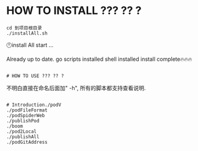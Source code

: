 <!--
 * @Author: Mamba24 akateason@qq.com
 * @Date: 2022-08-16 20:45:07
 * @LastEditors: Mamba24 akateason@qq.com
 * @LastEditTime: 2022-10-15 20:21:34
 * @FilePath: /go/readme.md
 * @Description: 
 * 
 * Copyright (c) 2022 by Mamba24 akateason@qq.com, All Rights Reserved. 
-->
# HOW TO INSTALL ??? ?? ?

```
cd 到项目根目录
./installAll.sh
 ```
🕛install All start ...

Already up to date.
go scripts installed
shell installed
install complete🔥🔥🔥
```

# HOW TO USE ??? ?? ?
```
不明白直接在命名后面加" -h",  所有的脚本都支持查看说明.
```

# Introduction./podV
./podFileFormat
./podSpiderWeb
./publishPod
./boom
./pod2Local
./publishAll
./podGitAddress

